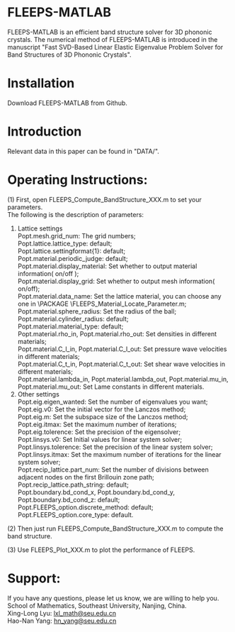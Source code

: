 # FLEEPS-MATLAB
FLEEPS-MATLAB is an efficient band structure solver for 3D phononic crystals. The numerical method of FLEEPS-MATLAB is introduced in the manuscript "Fast SVD-Based Linear Elastic Eigenvalue Problem Solver for Band Structures of 3D Phononic Crystals".

# Installation
Download FLEEPS-MATLAB from Github.

# Introduction
Relevant data in this paper can be found in "DATA/".

# Operating Instructions:
(1)  First, open FLEEPS_Compute_BandStructure_XXX.m to set your parameters.  
The following is the description of parameters:  
1. Lattice settings  
Popt.mesh.grid_num: The grid numbers;  
Popt.lattice.lattice_type: default;  
Popt.lattice.settingformat{1}: default;  
Popt.material.periodic_judge: default;  
Popt.material.display_material: Set whether to output material information( on/off );  
Popt.material.display_grid: Set whether to output mesh information( on/off);  
Popt.material.data_name: Set the lattice material, you can choose any one in \PACKAGE \FLEEPS_Material_Locate_Parameter.m;  
Popt.material.sphere_radius: Set the radius of the ball;  
Popt.material.cylinder_radius: default;  
Popt.material.material_type: default;  
Popt.material.rho_in, Popt.material.rho_out: Set densities in different materials;  
Popt.material.C_l_in, Popt.material.C_l_out: Set pressure wave velocities in different materials;  
Popt.material.C_t_in, Popt.material.C_t_out: Set shear wave velocities in different materials;  
Popt.material.lambda_in, Popt.material.lambda_out, Popt.material.mu_in, Popt.material.mu_out: Set Lame constants in different materials.  
2. Other settings   
Popt.eig.eigen_wanted: Set the number of eigenvalues ​​you want;  
Popt.eig.v0: Set the initial vector for the Lanczos method;  
Popt.eig.m: Set the subspace size of the Lanczos method;  
Popt.eig.itmax: Set the maximum number of iterations;  
Popt.eig.tolerence: Set the precision of the eigensolver;  
Popt.linsys.v0: Set Initial values ​​for linear system solver;  
Popt.linsys.tolerence: Set the precision of the linear system solver;  
Popt.linsys.itmax: Set the maximum number of iterations for the linear system solver;  
Popt.recip_lattice.part_num: Set the number of divisions between adjacent nodes on the first Brillouin zone path;  
Popt.recip_lattice.path_string: default;  
Popt.boundary.bd_cond_x, Popt.boundary.bd_cond_y, Popt.boundary.bd_cond_z: default;  
Popt.FLEEPS_option.discrete_method: default;  
Popt.FLEEPS_option.core_type: default.  

(2) Then just run FLEEPS_Compute_BandStructure_XXX.m to compute the band structure.  

(3) Use FLEEPS_Plot_XXX.m to plot the performance of FLEEPS.  
     

# Support:
If you have any questions, please let us know, we are willing to help you.  
School of Mathematics, Southeast University, Nanjing, China.  
Xing-Long Lyu: lxl_math@seu.edu.cn  
Hao-Nan Yang: hn_yang@seu.edu.cn  
